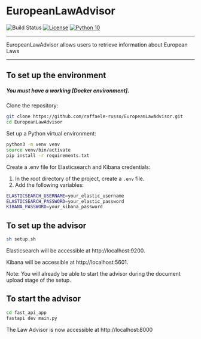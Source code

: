 # EuropeanLawAdvisor


![Build Status](https://github.com/raffaele-russo/EuropeanLawAdvisor/actions/workflows/pylint.yml/badge.svg)
[![License](https://img.shields.io/badge/License-MIT-blue.svg)](https://opensource.org/licenses/MIT)
[![Python 10](https://img.shields.io/badge/Python%20%7C%203.10-green.svg)](https://shields.io/)

----

EuropeanLawAdvisor allows users to retrieve information about European Laws 

----

## To set up the environment


##### You must have a working [Docker environment].
Clone the repository:
   ```bash
   git clone https://github.com/raffaele-russo/EuropeanLawAdvisor.git
   cd EuropeanLawAdvisor
```

Set up a Python virtual environment:
```bash
python3 -m venv venv
source venv/bin/activate
pip install -r requirements.txt
```
Create a .env file for Elasticsearch and Kibana credentials:
1. In the root directory of the project, create a `.env` file.
2. Add the following variables:

```bash
ELASTICSEARCH_USERNAME=your_elastic_username
ELASTICSEARCH_PASSWORD=your_elastic_password
KIBANA_PASSWORD=your_kibana_password
```
## To set up the advisor
```bash
sh setup.sh
```
Elasticsearch will be accessible at http://localhost:9200.

Kibana will be accessible at http://localhost:5601.

Note: You will already be able to start the advisor during the document upload stage of the setup.

## To start the advisor

```bash
cd fast_api_app 
fastapi dev main.py
```

The Law Advisor is now accessible at http://localhost:8000